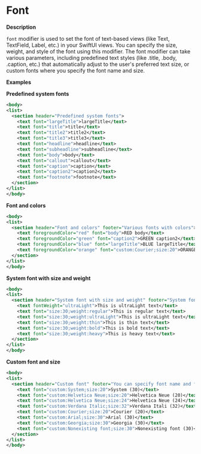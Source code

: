 # Font

**Description**

`font` modifier is used to set the font of text-based views (like Text, TextField, Label, etc.) in your SwiftUI views. You can specify the size, weight, and style of the font using this modifier. The font modifier can take various parameters, including predefined text styles (like .title, .body, .caption, etc.) that automatically adjust to the user's preferred text size, or custom fonts where you specify the font name and size.

**Examples**

**Predefined system fonts**

```xml
<body>
<list>
  <section header="Predefined system fonts">
    <text font="largeTitle">largeTitle</text>
    <text font="title">title</text>
    <text font="title2">title2</text>
    <text font="title3">title3</text>
    <text font="headline">headline</text>
    <text font="subheadline">subheadline</text>
    <text font="body">body</text>
    <text font="callout">callout</text>
    <text font="caption">caption</text>
    <text font="caption2">caption2</text>
    <text font="footnote">footnote</text>
  </section>
</list>
</body>
```

**Font and colors**

```xml
<body>
<list>
  <section header="Font and colors" footer="Various fonts with colors">
    <text foregroundColor="red" font="body">RED body</text>
    <text foregroundColor="green" font="caption2">GREEN caption2</text>
    <text foregroundColor="blue" font="largeTitle">BLUE largeTitle</text>
    <text foregroundColor="orange" font="custom:Courier;size:20">ORANGE Courier (20)</text>
  </section>
</list>
</body>
```

**System font with size and weight**

```xml
<body>
<list>
  <section header="System font with size and weight" footer="System font is San Francisco Font">
    <text fontWeight="ultraLight">This is ultraLight text</text>
    <text font="size:30;weight:regular">This is regular text</text>
    <text font="size:30;weight:ultraLight">This is ultraLight text</text>
    <text font="size:30;weight:thin">This is thin text</text>
    <text font="size:30;weight:bold">This is bold text</text>
    <text font="size:30;weight:heavy">This is heavy text</text>
  </section>
</list>
</body>
```

**Custom font and size**

```xml
<body>
<list>
  <section header="Custom font" footer="You can specify font name and font size&#13;Example:custom:Helvetica Neue,size:20">
    <text font="custom:System;size:20">System (30)</text>
    <text font="custom:Helvetica Neue;size:20">Helvetica Neue (20)</text>
    <text font="custom:Helvetica Neue;size:24">Helvetica Neue (24)</text>
    <text font="custom:Verdana Italic;size:32">Verdana Itali (32)</text>
    <text font="custom:Courier;size:20">Courier (20)</text>
    <text font="custom:Arial;size:30">Arial (30)</text>
    <text font="custom:Georgia;size:30">Georgia (30)</text>
    <text font="custom:Nonexisting font;size:30">Nonexisting font (30)</text>
  </section>
</list>
</body>
```
